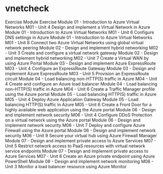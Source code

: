 # vnetcheck

Exercise
Module	Exercise
Module 01 - Introduction to Azure Virtual Networks	M01 - Unit 4 Design and implement a Virtual Network in Azure
Module 01 - Introduction to Azure Virtual Networks	M01 - Unit 6 Configure DNS settings in Azure
Module 01 - Introduction to Azure Virtual Networks	M01 - Unit 8 Connect two Azure Virtual Networks using global virtual network peering
Module 02 - Design and implement hybrid networking	M02 - Unit 3 Create and configure a virtual network gateway
Module 02 - Design and implement hybrid networking	M02 - Unit 7 Create a Virtual WAN by using Azure Portal
Module 03 - Design and implement Azure ExpressRoute	M03 - Unit 4 Configure an ExpressRoute Gateway
Module 03 - Design and implement Azure ExpressRoute	M03 - Unit 5 Provision an ExpressRoute circuit
Module 04 - Load balancing non-HTTP(S) traffic in Azure	M04 - Unit 4 Create and configure an Azure load balancer
Module 04 - Load balancing non-HTTP(S) traffic in Azure	M04 - Unit 6 Create a Traffic Manager profile using the Azure portal
Module 05 - Load balancing HTTP(S) traffic in Azure	M05 - Unit 4 Deploy Azure Application Gateway
Module 05 - Load balancing HTTP(S) traffic in Azure	M05 - Unit 6 Create a Front Door for a highly available web application using the Azure portal
Module 06 - Design and implement network security	M06 - Unit 4 Configure DDoS Protection on a virtual network using the Azure portal
Module 06 - Design and implement network security	M06 - Unit 7 Deploy and configure Azure Firewall using the Azure portal
Module 06 - Design and implement network security	M06 - Unit 9 Secure your virtual hub using Azure Firewall Manager
Module 07 - Design and implement private access to Azure Services	M07 - Unit 5 Restrict network access to PaaS resources with virtual network service endpoints
Module 07 - Design and implement private access to Azure Services	M07 - Unit 6 Create an Azure private endpoint using Azure PowerShell
Module 08 - Design and implement network monitoring	M08 - Unit 3 Monitor a load balancer resource using Azure Monitor